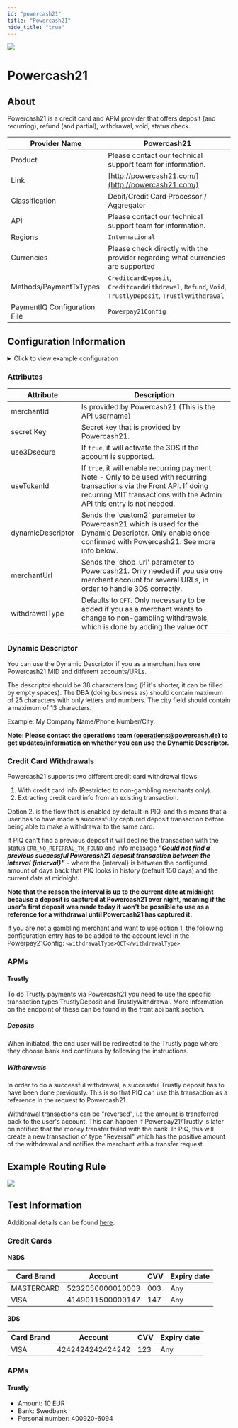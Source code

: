 ```yaml
--- 
id: "powercash21" 
title: "Powercash21"
hide_title: "true"
---
```

 
![](/img/providers/logos/powercash21.png)

# Powercash21

## About
Powercash21 is a credit card and APM provider that offers deposit (and recurring), refund (and partial), withdrawal, void, status check.

| Provider Name                | Powercash21                                                                                          |
|------------------------------|------------------------------------------------------------------------------------------------------|
| Product                      | Please contact our technical support team for information.                                           |
| Link                         | [http://powercash21.com/](http://powercash21.com/)                                                   |
| Classification               | Debit/Credit Card Processor / Aggregator                                                             |
| API                          | Please contact our technical support team for information.                                           |
| Regions                      | `International`                                                                                      |
| Currencies                   | Please check directly with the provider regarding what currencies are supported                      |
| Methods/PaymentTxTypes       | `CreditcardDeposit`, `CreditcardWithdrawal`, `Refund`, `Void`, `TrustlyDeposit`, `TrustlyWithdrawal` |
| PaymentIQ Configuration File | `Powerpay21Config`                                                                                   |

## Configuration Information

<details>
<summary>Click to view example configuration</summary>
<br/>

```xml
<com.devcode.paymentiq.integration.powerpay21.Powerpay21Config>
  <enabled>true</enabled>
  <useViqProxy>true</useViqProxy>
  <!-- <dynamicDescriptor>Bambora/Stockholm</dynamicDescriptor> 'custom2' parameter used for Dynamic Descriptor, only enable once confirmed with Powercash21 -->
  <accounts>
    <entry>
      <string>N3DS</string>
      <account>
        <use3Dsecure>false</use3Dsecure>
         <merchantId>??</merchantId>
         <secretKey>??</secretKey>
      </account>
    </entry>
     <entry>
      <string>3DS</string>
      <account>
        <use3Dsecure>true</use3Dsecure>
        <merchantId>??</merchantId>
        <secretKey>??</secretKey>
        <merchantUrl>https://bambora.com</merchantUrl> <!-- 'shop_url' parameter -->
        <redirectUrl>${baseRedirectUrl}/api/powerpay21/deposit/redirect/${ptx.txRefId}</redirectUrl>
      </account>
    </entry>    
  </accounts>
</com.devcode.paymentiq.integration.powerpay21.Powerpay21Config>
```
</details>

### Attributes

| Attribute         | Description                                                                                                                                                                                         |
|-------------------|-----------------------------------------------------------------------------------------------------------------------------------------------------------------------------------------------------|
| merchantId        | Is provided by Powercash21 (This is the API username)                                                                                                                                               |
| secret Key        | Secret key that is provided by Powercash21.                                                                                                                                                         |
| use3Dsecure       | If `true`, it will activate the 3DS if the account is supported.                                                                                                                                    |
| useTokenId        | If `true`, it will enable recurring payment. Note - Only to be used with recurring transactions via the Front API. If doing recurring MIT transactions with the Admin API this entry is not needed. |
| dynamicDescriptor | Sends the 'custom2' parameter to Powercash21 which is used for the Dynamic Descriptor. Only enable once confirmed with Powercash21. See more info below.                                            |
| merchantUrl       | Sends the 'shop_url' parameter to Powercash21. Only needed if you use one merchant account for several URLs, in order to handle 3DS correctly.                                                      |
| withdrawalType    | Defaults to `CFT`. Only necessary to be added if you as a merchant wants to change to non-gambling withdrawals, which is done by adding the value `OCT`                                             |

### Dynamic Descriptor
You can use the Dynamic Descriptor if you as a merchant has one Powercash21 MID and different accounts/URLs.

The descriptor should be 38 characters long (if it's shorter, it can be filled by empty spaces). The DBA (doing business as) should contain maximum of 25 characters with only letters and numbers. The city field should contain a maximum of 13 characters.

Example: My Company Name/Phone Number/City.

**Note: Please contact the operations team (operations@powercash.de) to get updates/information on whether you can use the Dynamic Descriptor.**

### Credit Card Withdrawals

Powercash21 supports two different credit card withdrawal flows:
 1. With credit card info (Restricted to non-gambling merchants only).
 2. Extracting credit card info from an existing transaction.

Option 2. is the flow that is enabled by default in PIQ, and this means that a user has to have made a successfully captured deposit transaction before being able to make a withdrawal to the same card.

If PIQ can't find a previous deposit it will decline the transaction with the status `ERR_NO_REFERRAL_TX_FOUND` and info message ***\"Could not find a previous successful Powercash21 deposit transaction between the interval {interval}\"*** - where the {interval} is between the configured amount of days back that PIQ looks in history (default 150 days) and the current date at midnight.

**Note that the reason the interval is up to the current date at midnight because a deposit is captured at Powercash21 over night, meaning if the user's first deposit was made today it won't be possible to use as a reference for a withdrawal until Powercash21 has captured it.**

If you are not a gambling merchant and want to use option 1, the following configuration entry has to be added to the account level in the Powerpay21Config: `<withdrawalType>OCT</withdrawalType>`

### APMs

#### Trustly
To do Trustly payments via Powercash21 you need to use the specific transaction types TrustlyDeposit and TrustlyWithdrawal. More information on the endpoint of these can be found in the front api bank section.

##### Deposits
When initiated, the end user will be redirected to the Trustly page where they choose bank and continues by following the instructions.

##### Withdrawals
In order to do a successful withdrawal, a successful Trustly deposit has to have been done previously. This is so that PIQ can use this transaction as a reference in the request to Powercash21.

Withdrawal transactions can be "reversed", i.e the amount is transferred back to the user's account. This can happen if Powerpay21/Trustly is later on notified that the money transfer failed with the bank. In PIQ, this will create a new transaction of type "Reversal" which has the positive amount of the withdrawal and notifies the merchant with a transfer request.

## Example Routing Rule
![](/img/providers/routing/powerpay21.png)

## Test Information
Additional details can be found [here](https://docs.payabl.com/docs).

### Credit Cards

#### N3DS
| Card Brand | Account          | CVV | Expiry date |
|------------|------------------|-----|-------------|
| MASTERCARD | 5232050000010003 | 003 | Any         |
| VISA       | 4149011500000147 | 147 | Any         |

#### 3DS
| Card Brand | Account          | CVV | Expiry date |
|------------|------------------|-----|-------------|
| VISA       | 4242424242424242 | 123 | Any         |

### APMs

#### Trustly
- Amount: 10 EUR
- Bank: Swedbank
- Personal number: 400920-6094
